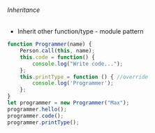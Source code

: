 ###### Inheritance

* Inherit other function/type - module pattern
 
```javascript
function Programmer(name) {
    Person.call(this, name);
    this.code = function() {
        console.log("Write code...");
    };
    this.printType = function () { //override
        console.log('Programmer');
    }; 
}
let programmer = new Programmer("Max");
programmer.hello();
programmer.code();
programmer.printType();
```

